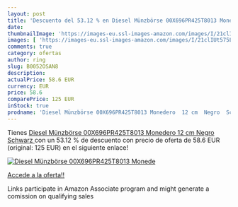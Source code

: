 ```yaml
---
layout: post
title: 'Descuento del 53.12 % en Diesel Münzbörse 00X696PR425T8013 Monede'
date: 
thumbnailImage: 'https://images-eu.ssl-images-amazon.com/images/I/21clIUt575L._SL200_.jpg'
images: [ 'https://images-eu.ssl-images-amazon.com/images/I/21clIUt575L._SL200_.jpg' ]
comments: true
category: ofertas
author: ring
slug: B0052OSAN8
description:
actualPrice: 58.6 EUR
currency: EUR
price: 58.6
comparePrice: 125 EUR
inStock: true
prodname: 'Diesel Münzbörse 00X696PR425T8013 Monedero  12 cm  Negro  Schwarz '
---
```


Tienes [Diesel Münzbörse 00X696PR425T8013 Monedero  12 cm  Negro  Schwarz ](https://www.amazon.es/dp/B0052OSAN8/?tag=tolees-21) con un 53.12 % de descuento con precio de oferta de 58.6 EUR (original: 125 EUR) en el siguiente enlace!

[![Diesel Münzbörse 00X696PR425T8013 Monede](https://images-eu.ssl-images-amazon.com/images/I/21clIUt575L._SL200_.jpg)](https://www.amazon.es/dp/B0052OSAN8/?tag=tolees-21)

[Accede a la oferta!!](https://www.amazon.es/dp/B0052OSAN8/?tag=tolees-21)

Links participate in Amazon Associate program and might generate a comission on qualifying sales


